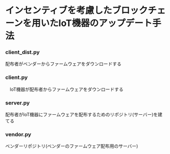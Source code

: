 # インセンティブを考慮したブロックチェーンを用いたIoT機器のアップデート手法

### client_dist.py
 配布者がベンダーからファームウェアをダウンロードする

### client.py
　IoT機器が配布者からファームウェアをダウンロードする

### server.py
 配布者がIoT機器にファームウェアを配布するためのリポジトリ(サーバー)を建てる

### vendor.py
 ベンダーリポジトリ(ベンダーのファームウェア配布用のサーバー)
